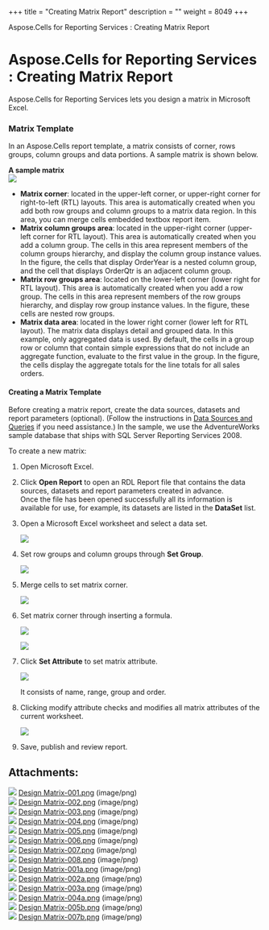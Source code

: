 +++
title = "Creating Matrix Report" 
description = "" 
weight = 8049 
+++

Aspose.Cells for Reporting Services : Creating Matrix Report  

# Aspose.Cells for Reporting Services : Creating Matrix Report


Aspose.Cells for Reporting Services lets you design a matrix in Microsoft Excel.

### Matrix Template

In an Aspose.Cells report template, a matrix consists of corner, rows groups, column groups and data portions. A sample matrix is shown below.

**A sample matrix**  
![](https://docs2.aspose.com/cells/reportingservices/attachments/6094934/6193465.png)

*   **Matrix corner**: located in the upper-left corner, or upper-right corner for right-to-left (RTL) layouts. This area is automatically created when you add both row groups and column groups to a matrix data region. In this area, you can merge cells embedded textbox report item.
*   **Matrix column groups area**: located in the upper-right corner (upper-left corner for RTL layout). This area is automatically created when you add a column group. The cells in this area represent members of the column groups hierarchy, and display the column group instance values. In the figure, the cells that display OrderYear is a nested column group, and the cell that displays OrderQtr is an adjacent column group.
*   **Matrix row groups area**: located on the lower-left corner (lower right for RTL layout). This area is automatically created when you add a row group. The cells in this area represent members of the row groups hierarchy, and display row group instance values. In the figure, these cells are nested row groups.
*   **Matrix data area**: located in the lower right corner (lower left for RTL layout). The matrix data displays detail and grouped data. In this example, only aggregated data is used. By default, the cells in a group row or column that contain simple expressions that do not include an aggregate function, evaluate to the first value in the group. In the figure, the cells display the aggregate totals for the line totals for all sales orders.

#### Creating a Matrix Template

Before creating a matrix report, create the data sources, datasets and report parameters (optional). (Follow the instructions in [Data Sources and Queries](https://docs2.aspose.com/cells/reportingservices/userguide/datasourcesandqueries/) if you need assistance.) In the sample, we use the AdventureWorks sample database that ships with SQL Server Reporting Services 2008.

To create a new matrix:

1.  Open Microsoft Excel.
2.  Click **Open Report** to open an RDL Report file that contains the data sources, datasets and report parameters created in advance.  
    Once the file has been opened successfully all its information is available for use, for example, its datasets are listed in the **DataSet** list.
3.  Open a Microsoft Excel worksheet and select a data set.  
      
    ![](https://docs2.aspose.com/cells/reportingservices/attachments/6094934/6193462.png)  
      
    
4.  Set row groups and column groups through **Set Group**.  
      
    ![](https://docs2.aspose.com/cells/reportingservices/attachments/6094934/6193463.png)  
      
    
5.  Merge cells to set matrix corner.  
      
    ![](https://docs2.aspose.com/cells/reportingservices/attachments/6094934/6193452.png)  
      
    
6.  Set matrix corner through inserting a formula.  
      
    ![](https://docs2.aspose.com/cells/reportingservices/attachments/6094934/6193453.png)  
      
    ![](https://docs2.aspose.com/cells/reportingservices/attachments/6094934/6193458.png)  
      
    
7.  Click **Set Attribute** to set matrix attribute.  
      
    ![](https://docs2.aspose.com/cells/reportingservices/attachments/6094934/6193450.png)  
      
    It consists of name, range, group and order.
8.  Clicking modify attribute checks and modifies all matrix attributes of the current worksheet.  
      
    ![](https://docs2.aspose.com/cells/reportingservices/attachments/6094934/6193464.png)  
      
    
9.  Save, publish and review report.

## Attachments:

![](https://docs2.aspose.com/cells/reportingservices/images/icons/bullet_blue.gif) [Design Matrix-001.png](https://docs2.aspose.com/cells/reportingservices/attachments/6094934/6193406.png) (image/png)  
![](https://docs2.aspose.com/cells/reportingservices/images/icons/bullet_blue.gif) [Design Matrix-002.png](https://docs2.aspose.com/cells/reportingservices/attachments/6094934/6193409.png) (image/png)  
![](https://docs2.aspose.com/cells/reportingservices/images/icons/bullet_blue.gif) [Design Matrix-003.png](https://docs2.aspose.com/cells/reportingservices/attachments/6094934/6193408.png) (image/png)  
![](https://docs2.aspose.com/cells/reportingservices/images/icons/bullet_blue.gif) [Design Matrix-004.png](https://docs2.aspose.com/cells/reportingservices/attachments/6094934/6193460.png) (image/png)  
![](https://docs2.aspose.com/cells/reportingservices/images/icons/bullet_blue.gif) [Design Matrix-005.png](https://docs2.aspose.com/cells/reportingservices/attachments/6094934/6193461.png) (image/png)  
![](https://docs2.aspose.com/cells/reportingservices/images/icons/bullet_blue.gif) [Design Matrix-006.png](https://docs2.aspose.com/cells/reportingservices/attachments/6094934/6193458.png) (image/png)  
![](https://docs2.aspose.com/cells/reportingservices/images/icons/bullet_blue.gif) [Design Matrix-007.png](https://docs2.aspose.com/cells/reportingservices/attachments/6094934/6193459.png) (image/png)  
![](https://docs2.aspose.com/cells/reportingservices/images/icons/bullet_blue.gif) [Design Matrix-008.png](https://docs2.aspose.com/cells/reportingservices/attachments/6094934/6193464.png) (image/png)  
![](https://docs2.aspose.com/cells/reportingservices/images/icons/bullet_blue.gif) [Design Matrix-001a.png](https://docs2.aspose.com/cells/reportingservices/attachments/6094934/6193465.png) (image/png)  
![](https://docs2.aspose.com/cells/reportingservices/images/icons/bullet_blue.gif) [Design Matrix-002a.png](https://docs2.aspose.com/cells/reportingservices/attachments/6094934/6193462.png) (image/png)  
![](https://docs2.aspose.com/cells/reportingservices/images/icons/bullet_blue.gif) [Design Matrix-003a.png](https://docs2.aspose.com/cells/reportingservices/attachments/6094934/6193463.png) (image/png)  
![](https://docs2.aspose.com/cells/reportingservices/images/icons/bullet_blue.gif) [Design Matrix-004a.png](https://docs2.aspose.com/cells/reportingservices/attachments/6094934/6193452.png) (image/png)  
![](https://docs2.aspose.com/cells/reportingservices/images/icons/bullet_blue.gif) [Design Matrix-005b.png](https://docs2.aspose.com/cells/reportingservices/attachments/6094934/6193453.png) (image/png)  
![](https://docs2.aspose.com/cells/reportingservices/images/icons/bullet_blue.gif) [Design Matrix-007b.png](https://docs2.aspose.com/cells/reportingservices/attachments/6094934/6193450.png) (image/png)  

